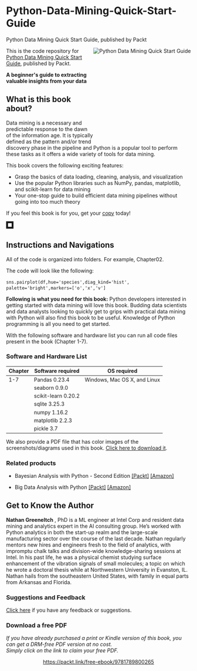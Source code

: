 


# Python-Data-Mining-Quick-Start-Guide
Python Data Mining Quick Start Guide, published by Packt

<a href="https://prod.packtpub.com/in/big-data-and-business-intelligence/python-data-mining-quick-start-guide?utm_source=github&utm_medium=repository&utm_campaign=9781789800265"><img src="https://prod.packtpub.com/media/catalog/product/cache/e4d64343b1bc593f1c5348fe05efa4a6/b/1/b12376_mockupcover.png" alt="Python Data Mining Quick Start Guide" height="256px" align="right"></a>

This is the code repository for [Python Data Mining Quick Start Guide](https://prod.packtpub.com/in/big-data-and-business-intelligence/python-data-mining-quick-start-guide?utm_source=github&utm_medium=repository&utm_campaign=9781789800265), published by Packt.

**A beginner's guide to extracting valuable insights from your data**

## What is this book about?
Data mining is a necessary and predictable response to the dawn of the information age. It is typically defined as the pattern and/or trend discovery phase in the pipeline and Python is a popular tool to perform these tasks as it offers a wide variety of tools for data mining.

This book covers the following exciting features:
* Grasp the basics of data loading, cleaning, analysis, and visualization
* Use the popular Python libraries such as NumPy, pandas, matplotlib, and scikit-learn for data mining
* Your one-stop guide to build efficient data mining pipelines without going into too much theory

If you feel this book is for you, get your [copy](https://www.amazon.com/dp/1789800269) today!

<a href="https://www.packtpub.com/?utm_source=github&utm_medium=banner&utm_campaign=GitHubBanner"><img src="https://raw.githubusercontent.com/PacktPublishing/GitHub/master/GitHub.png" 
alt="https://www.packtpub.com/" border="5" /></a>


## Instructions and Navigations
All of the code is organized into folders. For example, Chapter02.

The code will look like the following:
```
sns.pairplot(df,hue='species',diag_kind='hist',
palette='bright',markers=['o','x','v']
```

**Following is what you need for this book:**
Python developers interested in getting started with data mining will love this book. Budding data scientists and data analysts looking to quickly get to grips with practical data mining with Python will also find this book to be useful. Knowledge of Python programming is all you need to get started.

With the following software and hardware list you can run all code files present in the book (Chapter 1-7).

### Software and Hardware List

| Chapter  | Software required                   | OS required                        |
| -------- | ------------------------------------| -----------------------------------|
| 1-7      | Pandas 0.23.4                       | Windows, Mac OS X, and Linux       |
|          | seaborn 0.9.0                       |                                    |
|          | scikit-learn 0.20.2                 |                                    |
|          | sqlite 3.25.3                       |                                    |
|          | numpy 1.16.2                        |                                    |
|          | matplotlib 2.2.3                    |                                    |
|          | pickle 3.7                          |                                    |

We also provide a PDF file that has color images of the screenshots/diagrams used in this book. [Click here to download it](https://www.packtpub.com/sites/default/files/downloads/9781789800265_ColorImages.pdf).


### Related products <Other books you may enjoy>
* Bayesian Analysis with Python - Second Edition [[Packt]](https://prod.packtpub.com/big-data-and-business-intelligence/bayesian-analysis-python-second-edition?utm_source=github&utm_medium=repository&utm_campaign=9781789341652) [[Amazon]](https://www.amazon.com/dp/1789341655)

* Big Data Analysis with Python [[Packt]](https://prod.packtpub.com/in/big-data-and-business-intelligence/big-data-analysis-python?utm_source=github&utm_medium=repository&utm_campaign=9781789955286) [[Amazon]](https://www.amazon.com/dp/1789955289)

## Get to Know the Author
**Nathan Greeneltch**
, PhD is a ML engineer at Intel Corp and resident data mining and analytics expert in the AI consulting group. He’s worked with Python analytics in both the start-up realm and the large-scale manufacturing sector over the course of the last decade. Nathan regularly mentors new hires and engineers fresh to the field of analytics, with impromptu chalk talks and division-wide knowledge-sharing sessions at Intel. In his past life, he was a physical chemist studying surface enhancement of the vibration signals of small molecules; a topic on which he wrote a doctoral thesis while at Northwestern University in Evanston, IL. Nathan hails from the southeastern United States, with family in equal parts from Arkansas and Florida.

### Suggestions and Feedback
[Click here](https://docs.google.com/forms/d/e/1FAIpQLSdy7dATC6QmEL81FIUuymZ0Wy9vH1jHkvpY57OiMeKGqib_Ow/viewform) if you have any feedback or suggestions.
### Download a free PDF

 <i>If you have already purchased a print or Kindle version of this book, you can get a DRM-free PDF version at no cost.<br>Simply click on the link to claim your free PDF.</i>
<p align="center"> <a href="https://packt.link/free-ebook/9781789800265">https://packt.link/free-ebook/9781789800265 </a> </p>
